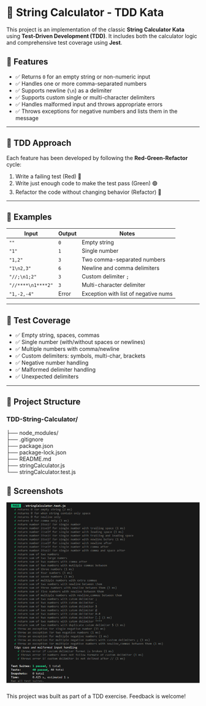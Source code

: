 # 📐 String Calculator - TDD Kata

This project is an implementation of the classic **String Calculator Kata** using **Test-Driven Development (TDD)**. It includes both the calculator logic and comprehensive test coverage using **Jest**.

## 🚀 Features

- ✅ Returns `0` for an empty string or non-numeric input
- ✅ Handles one or more comma-separated numbers
- ✅ Supports newline (`\n`) as a delimiter
- ✅ Supports custom single or multi-character delimiters
- ✅ Handles malformed input and throws appropriate errors
- ✅ Throws exceptions for negative numbers and lists them in the message

---

## 🧪 TDD Approach

Each feature has been developed by following the **Red-Green-Refactor** cycle:

1. Write a failing test (Red) 🔴  
2. Write just enough code to make the test pass (Green) 🟢  
3. Refactor the code without changing behavior (Refactor) 🔁  

---

## 🧾 Examples

| Input                | Output | Notes                                 |
|---------------------|--------|---------------------------------------|
| `""`                | `0`    | Empty string                          |
| `"1"`               | `1`    | Single number                         |
| `"1,2"`             | `3`    | Two comma-separated numbers           |
| `"1\n2,3"`          | `6`    | Newline and comma delimiters          |
| `"//;\n1;2"`        | `3`    | Custom delimiter `;`                  |
| `"//****\n1****2"`  | `3`    | Multi-character delimiter             |
| `"1,-2,-4"`         | Error  | Exception with list of negative nums  |

---

## 🧪 Test Coverage

- ✅ Empty string, spaces, commas
- ✅ Single number (with/without spaces or newlines)
- ✅ Multiple numbers with comma/newline
- ✅ Custom delimiters: symbols, multi-char, brackets
- ✅ Negative number handling
- ✅ Malformed delimiter handling
- ✅ Unexpected delimiters

---
## 📂 Project Structure
### TDD-String-Calculator/
├── node_modules/               
├── .gitignore                  
├── package.json                
├── package-lock.json           
├── README.md                   
├── stringCalculator.js         
└── stringCalculator.test.js    

## 📸 Screenshots
![alt text](image.png)

###
This project was built as part of a TDD exercise. Feedback is welcome!